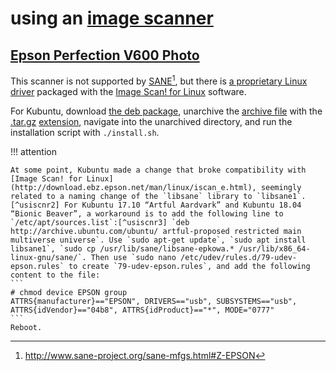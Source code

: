 # using an [image scanner]

## [Epson Perfection V600 Photo]

This scanner is not supported by [SANE](https://en.wikipedia.org/wiki/Scanner_Access_Now_Easy)[^usiscnr1], but there is [a proprietary Linux driver](http://download.ebz.epson.net/dsc/du/02/DriverDownloadInfo.do?LG2=EN&CN2=&DSCMI=47262&DSCCHK=d177e2e8a56fec619d2b1b033dd50bae38ffc60f) packaged with the [Image Scan! for Linux](http://download.ebz.epson.net/man/linux/iscan_e.html) software.

For Kubuntu, download [the deb package](http://support.epson.net/linux/en/iscan.php?model=gt-x820&version=1.0.1), unarchive the [archive file](https://en.wikipedia.org/wiki/Archive_file) with the [.tar.gz](https://en.wikipedia.org/wiki/Tar_(computing)#Suffixes_for_compressed_files) [extension](https://en.wikipedia.org/wiki/Filename_extension), navigate into the unarchived directory, and run the installation script with `./install.sh`.

!!! attention
    
    At some point, Kubuntu made a change that broke compatibility with [Image Scan! for Linux](http://download.ebz.epson.net/man/linux/iscan_e.html), seemingly related to a naming change of the `libsane` library to `libsane1`.[^usiscnr2] For Kubuntu 17.10 “Artful Aardvark” and Kubuntu 18.04 “Bionic Beaver”, a workaround is to add the following line to `/etc/apt/sources.list`:[^usiscnr3] `deb http://archive.ubuntu.com/ubuntu/ artful-proposed restricted main multiverse universe`. Use `sudo apt-get update`, `sudo apt install libsane1`, `sudo cp /usr/lib/sane/libsane-epkowa.* /usr/lib/x86_64-linux-gnu/sane/`. Then use `sudo nano /etc/udev/rules.d/79-udev-epson.rules` to create `79-udev-epson.rules`, and add the following content to the file:
    ```
    # chmod device EPSON group
    ATTRS{manufacturer}=="EPSON", DRIVERS=="usb", SUBSYSTEMS=="usb", ATTRS{idVendor}=="04b8", ATTRS{idProduct}=="*", MODE="0777"
    ```
    Reboot.

[Epson Perfection V600 Photo]: https://epson.com/Support/Scanners/Perfection-Series/Epson-Perfection-V600-Photo/s/SPT_B11B198011

[image scanner]: https://en.wikipedia.org/wiki/Image_scanner
[^usiscnr1]: <http://www.sane-project.org/sane-mfgs.html#Z-EPSON>
[^usiscnr2]: <https://www.kubuntuforums.net/showthread.php/72554-libsane-libsane1-problem-for-scanners?s=a68e8f54bf9469cae48ec608fbfd7953&p=406113&viewfull=1#post406113>
[^usiscnr3]: <https://wiki.ubuntu.com/Testing/EnableProposed>
